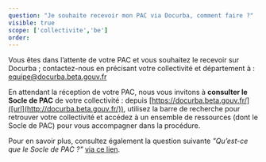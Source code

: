 ```yaml
---
question: "Je souhaite recevoir mon PAC via Docurba, comment faire ?"
visible: true
scope: ['collectivite','be']
order: 
---
```

Vous êtes dans l’attente de votre PAC et vous souhaitez le recevoir sur Docurba ; contactez-nous en précisant votre collectivité et département à : equipe@docurba.beta.gouv.fr 

En attendant la réception de votre PAC, nous vous invitons à **consulter le Socle de PAC** de votre collectivité : depuis [https://docurba.beta.gouv.fr/]([url](http://docurba.beta.gouv.fr/)), utilisez la barre de recherche pour retrouver votre collectivité et accédez à un ensemble de ressources (dont le Socle de PAC) pour vous accompagner dans la procédure. 

Pour en savoir plus, consultez également la question suivante _"Qu’est-ce que le Socle de PAC ?"_ [via ce lien](https://docurba.beta.gouv.fr/faq?recherche=que%20le%20socle%20de%20PAC).
